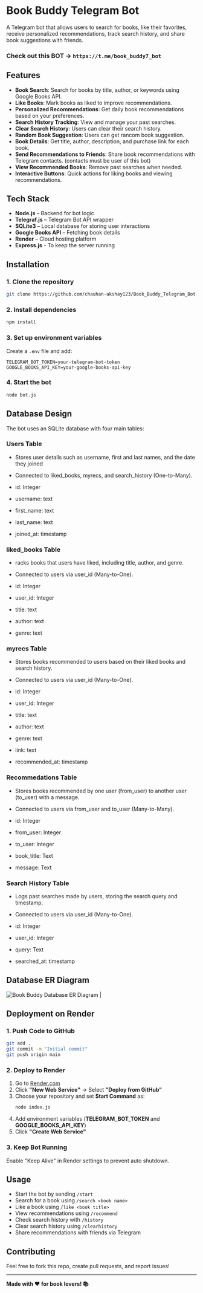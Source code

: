 # **Book Buddy Telegram Bot**

A Telegram bot that allows users to search for books, like their favorites, receive personalized recommendations, track search history, and share book suggestions with friends.

### Check out this BOT -> `https://t.me/book_buddy7_bot`

## **Features**

- **Book Search**: Search for books by title, author, or keywords using Google Books API.  
- **Like Books**: Mark books as liked to improve recommendations.  
- **Personalized Recommendations**: Get daily book recommendations based on your preferences.  
- **Search History Tracking**: View and manage your past searches.  
- **Clear Search History**: Users can clear their search history.
- **Random Book Suggestion**: Users can get rancom book suggestion.
- **Book Details**: Get title, author, description, and purchase link for each book.  
- **Send Recommendations to Friends**: Share book recommendations with Telegram contacts. (contacts must be user of this bot) 
- **View Recommended Books**: Remove past searches when needed.  
- **Interactive Buttons**: Quick actions for liking books and viewing recommendations.  

## **Tech Stack**

- **Node.js** – Backend for bot logic
- **Telegraf.js** – Telegram Bot API wrapper
- **SQLite3** – Local database for storing user interactions
- **Google Books API** – Fetching book details
- **Render** – Cloud hosting platform
- **Express.js** - To keep the server running

## **Installation**

### **1. Clone the repository**
```sh
git clone https://github.com/chauhan-akshay123/Book_Buddy_Telegram_Bot.git
```

### **2. Install dependencies**
```sh
npm install
```

### **3. Set up environment variables**
Create a `.env` file and add:
```env
TELEGRAM_BOT_TOKEN=your-telegram-bot-token
GOOGLE_BOOKS_API_KEY=your-google-books-api-key
```

### **4. Start the bot**
```sh
node bot.js
```

## **Database Design**

The bot uses an SQLite database with four main tables:

### **Users Table**
- Stores user details such as username, first and last names, and the date they joined
- Connected to liked_books, myrecs, and search_history (One-to-Many).

- id: Integer
- username: text
- first_name: text
- last_name: text
- joined_at: timestamp

### **liked_books Table**
- racks books that users have liked, including title, author, and genre.
- Connected to users via user_id (Many-to-One).

- id: Integer
- user_id: Integer
- title: text
- author: text
- genre: text

### **myrecs Table**
- Stores books recommended to users based on their liked books and search history.
- Connected to users via user_id (Many-to-One).

- id: Integer
- user_id: Integer
- title: text
- author: text
- genre: text
- link: text
- recommended_at: timestamp

### **Recommedations Table**
- Stores books recommended by one user (from_user) to another user (to_user) with a message.
- Connected to users via from_user and to_user (Many-to-Many).

- id: Integer
- from_user: Integer
- to_user: Integer
- book_title: Text
- message: Text

### **Search History Table**
- Logs past searches made by users, storing the search query and timestamp.
- Connected to users via user_id (Many-to-One).

- id: Integer
- user_id: Integer
- query: Text
- searched_at: timestamp

## Database ER Diagram

![Book Buddy Database ER Diagram](Book_buddy_DB.png)
                                 |
## **Deployment on Render**

### **1. Push Code to GitHub**
```sh
git add .
git commit -m "Initial commit"
git push origin main
```

### **2. Deploy to Render**
1. Go to [Render.com](https://render.com/)
2. Click **"New Web Service"** → Select **"Deploy from GitHub"**
3. Choose your repository and set **Start Command** as:
   ```sh
   node index.js
   ```
4. Add environment variables (**TELEGRAM_BOT_TOKEN** and **GOOGLE_BOOKS_API_KEY**)
5. Click **"Create Web Service"**

### **3. Keep Bot Running**
Enable "Keep Alive" in Render settings to prevent auto shutdown.

## **Usage**

- Start the bot by sending `/start`
- Search for a book using `/search <book name>`
- Like a book using `/like <book title>`
- View recommendations using `/recommend`
- Check search history with `/history`
- Clear search history using `/clearhistory`
- Share recommendations with friends via Telegram

## **Contributing**
Feel free to fork this repo, create pull requests, and report issues!

---

**Made with ❤️ for book lovers! 📚**


